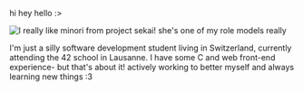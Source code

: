 hi hey hello :>

![I really like minori from project sekai! she's one of my role models really](https://media1.tenor.com/m/dJCuX1YN-eMAAAAC/hanasato-minori-project-sekai.gif)

I'm just a silly software development student living in Switzerland, currently attending the 42 school in Lausanne.
I have some C and web front-end experience- but that's about it! actively working to better myself and always learning new things :3

<!--
**FireInsidE-fie/fireinside-fie** is a ✨ _special_ ✨ repository because its `README.md` (this file) appears on your GitHub profile.

Here are some ideas to get you started:

- 🔭 I’m currently working on ...
- 🌱 I’m currently learning ...
- 👯 I’m looking to collaborate on ...
- 🤔 I’m looking for help with ...
- 💬 Ask me about ...
- 📫 How to reach me: ...
- 😄 Pronouns: ...
- ⚡ Fun fact: ...
-->
